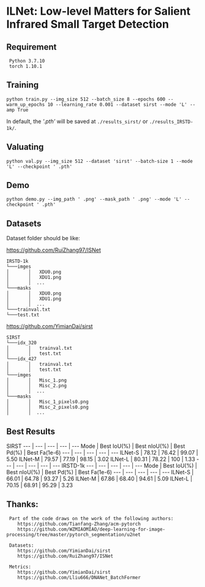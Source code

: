 # ILNet: Low-level Matters for Salient Infrared Small Target Detection


## Requirement
     Python 3.7.10
     torch 1.10.1

## Training

``python train.py --img_size 512 --batch_size 8 --epochs 600 --warm_up_epochs 10 --learning_rate 0.001 --dataset sirst --mode 'L' --amp True``

In default, the _'.pth'_ will be saved at `` ./results_sirst/ `` or `` ./results_IRSTD-1k/ ``.


## Valuating

``python val.py --img_size 512 --dataset 'sirst' --batch-size 1 --mode 'L' --checkpoint ' .pth' ``


## Demo

``python demo.py --img_path ' .png' --mask_path ' .png' --mode 'L' --checkpoint ' .pth' ``

## Datasets
Dataset folder should be like:

https://github.com/RuiZhang97/ISNet
~~~
IRSTD-1k
└───imges
│       │   XDU0.png
│       │   XDU1.png
│       │  ...
└───masks
│       │   XDU0.png
│       │   XDU1.png
│       │  ...
└───trainval.txt
└───test.txt
~~~
https://github.com/YimianDai/sirst
~~~
SIRST
└───idx_320
│       │   trainval.txt
│       │   test.txt
└───idx_427
│       │   trainval.txt
│       │   test.txt
└───imges
│       │   Misc_1.png
│       │   Misc_2.png
│       │  ...
└───masks
│       │   Misc_1_pixels0.png
│       │   Misc_2_pixels0.png
│       │  ...
~~~


## Best Results
SIRST
---       | ---         | ---           | ---         | ---
Mode      | Best IoU(%) | Best nIoU(%)  | Best Pd(%)  | Best Fa(1e-6)
---       | ---         | ---           | ---         | ---
ILNet-S   | 78.12       |  76.42        |  99.07      |  5.50
ILNet-M   | 79.57       |  77.19        |  98.15      |  3.02
ILNet-L   | 80.31       |  78.22        |  100        |  1.33
---       | ---         | ---           | ---         | ---
IRSTD-1k
---       | ---         | ---           | ---         | ---
Mode      | Best IoU(%) | Best nIoU(%)  | Best Pd(%)  | Best Fa(1e-6)
---       | ---         | ---           | ---         | ---
ILNet-S   | 66.01       |  64.78        |  93.27      |  5.26
ILNet-M   | 67.86       |  68.40        |  94.61      |  5.09
ILNet-L   | 70.15       |  68.91        |  95.29      |  3.23


## Thanks:
     Part of the code draws on the work of the following authors:
        https://github.com/Tianfang-Zhang/acm-pytorch
        https://github.com/WZMIAOMIAO/deep-learning-for-image-processing/tree/master/pytorch_segmentation/u2net
     
     Datasets:
        https://github.com/YimianDai/sirst
        https://github.com/RuiZhang97/ISNet

     Metrics:
        https://github.com/YimianDai/sirst
        https://github.com/Lliu666/DNANet_BatchFormer

